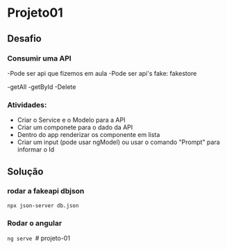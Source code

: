 # Projeto01

## Desafio

### Consumir uma API
-Pode ser api que fizemos em aula
-Pode ser api's fake: fakestore

-getAll
-getById
-Delete

### Atividades: 
- Criar o Service e o Modelo para a API
- Criar um componete para o dado da API
- Dentro do app renderizar os componente em lista
- Criar um input (pode usar ngModel) ou usar o comando "Prompt" para informar o Id

## Solução

### rodar a fakeapi dbjson

``` npx json-server db.json ```

### Rodar o angular

```ng serve ```# projeto-01
